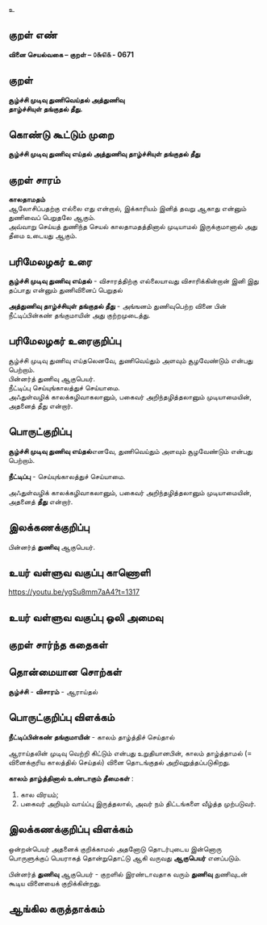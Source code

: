 உ

## குறள் எண் 

**வினை செயல்வகை – குறள் – ௦௬௭௧ - 0671** 

## குறள் 

**சூழ்ச்சி முடிவு துணிவெய்தல் அத்துணிவு  
தாழ்ச்சியுள் தங்குதல் தீது.**  

## கொண்டு கூட்டும் முறை

**சூழ்ச்சி முடிவு துணிவு எய்தல் அத்துணிவு தாழ்ச்சியுள் தங்குதல் தீது**

## குறள் சாரம் 

**காலதாமதம்**  
ஆலோசிப்பதற்கு எல்லை எது என்றால், இக்காரியம் இனித் தவறு ஆகாது என்னும் துணிவைப் பெறுதலே ஆகும்.  
அவ்வாறு செய்யத் துணிந்த செயல் காலதாமதத்தினால் முடியாமல் இருக்குமானால் அது தீமை உடையது ஆகும்.  

## பரிமேலழகர் உரை

**சூழ்ச்சி முடிவு துணிவு எய்தல்** - விசாரத்திற்கு எல்லையாவது விசாரிக்கின்றான் இனி இது தப்பாது என்னும் துணிவினைப் பெறுதல்  

**அத்துணிவு தாழ்ச்சியுள் தங்குதல் தீது** - அங்ஙனம் துணிவுபெற்ற வினை பின் நீட்டிப்பின்கண் தங்குமாயின் அது குற்றமுடைத்து. 

## பரிமேலழகர் உரைகுறிப்பு   

சூழ்ச்சி முடிவு துணிவு எய்தலெனவே, துணிவெய்தும் அளவும் சூழவேண்டும் என்பது பெற்றாம்.  
பின்னர்த் துணிவு ஆகுபெயர்.  
நீட்டிப்பு செய்யுங்காலத்துச் செய்யாமை.  
அஃதுள்வழிக் காலக்கழிவாகலானும், பகைவர் அறிந்தழித்தலானும் முடியாமையின், அதனைத் தீது என்றார்.    

## பொருட்குறிப்பு 

**சூழ்ச்சி முடிவு துணிவு எய்தல்**எனவே, துணிவெய்தும் அளவும் சூழவேண்டும் என்பது பெற்றாம்.  

**நீட்டிப்பு** - செய்யுங்காலத்துச் செய்யாமை.  

அஃதுள்வழிக் காலக்கழிவாகலானும், பகைவர் அறிந்தழித்தலானும் முடியாமையின், அதனைத் **தீது** என்றார்.     

## இலக்கணக்குறிப்பு  

பின்னர்த் **துணிவு** ஆகுபெயர்.    

## உயர் வள்ளுவ வகுப்பு காணொளி

https://youtu.be/ygSu8mm7aA4?t=1317 

## உயர் வள்ளுவ வகுப்பு ஒலி அமைவு 

 
## குறள் சார்ந்த கதைகள் 


## தொன்மையான சொற்கள்

**சூழ்ச்சி** - **விசாரம்** - ஆராய்தல்  

## பொருட்குறிப்பு விளக்கம்

**நீட்டிப்பின்கண் தங்குமாயின்** - காலம் தாழ்த்திச் செய்தால்  

ஆராய்தலின் முடிவு வெற்றி கிட்டும் என்பது உறுதியானபின், காலம் தாழ்த்தாமல் (= வினைக்குரிய காலத்தில் செய்தல்) வினை தொடங்குதல் அறிவுறுத்தப்படுகிறது.  

**காலம் தாழ்த்தினால் உண்டாகும் தீமைகள்** : 
1. கால விரயம்;
2. பகைவர் அறியும் வாய்ப்பு இருத்தலால், அவர் நம் திட்டங்களை வீழ்த்த முற்படுவர்.  

## இலக்கணக்குறிப்பு விளக்கம்

ஒன்றன்பெயர் அதனைக் குறிக்காமல் அதனோடு தொடர்புடைய இன்னொரு பொருளுக்குப் பெயராகத் தொன்றுதொட்டு ஆகி வருவது **ஆகுபெயர்** எனப்படும்.   

பின்னர்த் **துணிவு** ஆகுபெயர் - குறளில் இரண்டாவதாக வரும் **துணிவு** துணிவுடன் கூடிய வினையைக் குறிக்கின்றது.    

## ஆங்கில கருத்தாக்கம் 


